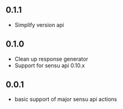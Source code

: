 ## 0.1.1
* Simplify version api

## 0.1.0
* Clean up response generator
* Support for sensu api 0.10.x

## 0.0.1
* basic support of major sensu api actions

